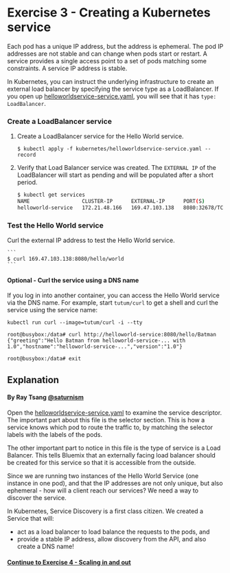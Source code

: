 # Exercise 3 - Creating a Kubernetes service

Each pod has a unique IP address, but the address is ephemeral. The pod IP addresses are not stable and can change when pods start or restart. A service provides a single access point to a set of pods matching some constraints. A service IP address is stable.

In Kubernetes, you can instruct the underlying infrastructure to create an external load balancer by specifying the service type as a LoadBalancer. If you open up [helloworldservice-service.yaml](helloworldservice-service.yaml), you will see that it has `type: LoadBalancer`.

### Create a LoadBalancer service

1. Create a LoadBalancer service for the Hello World service.

    ```
    $ kubectl apply -f kubernetes/helloworldservice-service.yaml --record
    ```

2. Verify that Load Balancer service was created. The `EXTERNAL IP` of the LoadBalancer will start as pending and will be populated after a short period.

    ```bash
    $ kubectl get services
    NAME                 CLUSTER-IP      EXTERNAL-IP      PORT(S)          AGE
    helloworld-service   172.21.48.166   169.47.103.138   8080:32678/TCP   1m
    ```

### Test the Hello World service

Curl the external IP address to test the Hello World service.

    ```
    $ curl 169.47.103.138:8080/hello/world
    ```

#### Optional - Curl the service using a DNS name

If you log in into another container, you can access the Hello World service via the DNS name. For example, start `tutum/curl` to get a shell and curl the service using the service name:

```
kubectl run curl --image=tutum/curl -i --tty

root@busybox:/data# curl http://helloworld-service:8080/hello/Batman
{"greeting":"Hello Batman from helloworld-service-... with 1.0","hostname":"helloworld-service-...","version":"1.0"}

root@busybox:/data# exit
```

## Explanation
#### By Ray Tsang [@saturnism](https://twitter.com/saturnism)

Open the [helloworldservice-service.yaml](helloworldservice-service.yaml) to examine the service descriptor. The important part about this file is the selector section. This is how a service knows which pod to route the traffic to, by matching the selector labels with the labels of the pods.

The other important part to notice in this file is the type of service is a Load Balancer.  This tells Bluemix that an externally facing load balancer should be created for this service so that it is accessible from the outside.

Since we are running two instances of the Hello World Service (one instance in one pod), and that the IP addresses are not only unique, but also ephemeral - how will a client reach our services? We need a way to discover the service.

In Kubernetes, Service Discovery is a first class citizen. We created a Service that will:
- act as a load balancer to load balance the requests to the pods, and
- provide a stable IP address, allow discovery from the API, and also create a DNS name!

#### [Continue to Exercise 4 - Scaling in and out](../exercise-4/README.md)
